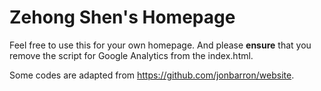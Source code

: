 # Zehong Shen's Homepage

Feel free to use this for your own homepage. And please **ensure** that you remove the script for Google Analytics from the index.html.

Some codes are adapted from https://github.com/jonbarron/website.
